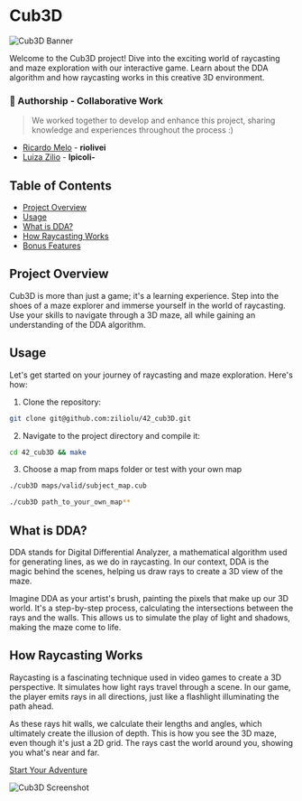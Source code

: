 # Cub3D

![Cub3D Banner](cub3d_banner.png)

Welcome to the Cub3D project! Dive into the exciting world of raycasting and maze exploration with our interactive game. Learn about the DDA algorithm and how raycasting works in this creative 3D environment.

### 🤝 Authorship - Collaborative Work
> We worked together to develop and enhance this project, sharing knowledge and experiences throughout the process :)

- [Ricardo Melo](https://github.com/reomelo) - **riolivei**
- [Luiza Zilio](https://github.com/ziliolu) - **lpicoli-**

## Table of Contents
- [Project Overview](#project-overview)
- [Usage](#usage)
- [What is DDA?](#what-is-dda)
- [How Raycasting Works](#how-raycasting-works)
- [Bonus Features](#bonus-features)

## Project Overview
Cub3D is more than just a game; it's a learning experience. Step into the shoes of a maze explorer and immerse yourself in the world of raycasting. Use your skills to navigate through a 3D maze, all while gaining an understanding of the DDA algorithm.

## Usage
Let's get started on your journey of raycasting and maze exploration. Here's how:

1. Clone the repository:
  ```bash
  git clone git@github.com:ziliolu/42_cub3D.git
  ```
2. Navigate to the project directory and compile it:
  ```bash
  cd 42_cub3D && make
  ```
3. Choose a map from maps folder or test with your own map
  ```bash
 ./cub3D maps/valid/subject_map.cub
  ```
  ```bash
  ./cub3D path_to_your_own_map**
  ```

## What is DDA?
DDA stands for Digital Differential Analyzer, a mathematical algorithm used for generating lines, as we do in raycasting. In our context, DDA is the magic behind the scenes, helping us draw rays to create a 3D view of the maze.

Imagine DDA as your artist's brush, painting the pixels that make up our 3D world. It's a step-by-step process, calculating the intersections between the rays and the walls. This allows us to simulate the play of light and shadows, making the maze come to life.

## How Raycasting Works
Raycasting is a fascinating technique used in video games to create a 3D perspective. It simulates how light rays travel through a scene. In our game, the player emits rays in all directions, just like a flashlight illuminating the path ahead.

As these rays hit walls, we calculate their lengths and angles, which ultimately create the illusion of depth. This is how you see the 3D maze, even though it's just a 2D grid. The rays cast the world around you, showing you what's near and far.

[Start Your Adventure](#usage)

![Cub3D Screenshot](cub3d_screenshot.png)
